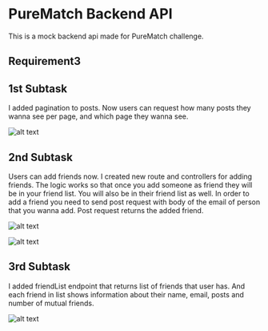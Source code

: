 # PureMatch Backend API

This is a mock backend api made for PureMatch challenge.

## Requirement3

## 1st Subtask

I added pagination to posts. Now users can request how many posts they wanna see per page, and which page they wanna see.

![alt text](https://i.imgur.com/AcgDJjI.png)

## 2nd Subtask

Users can add friends now. I created new route and controllers for adding friends. The logic works so that once you add someone as friend they will be in your friend list. You will also be in their friend list as well. In order to add a friend you need to send post request with body of the email of person that you wanna add. Post request returns the added friend.

![alt text](https://i.imgur.com/XfwO9MQ.png)

![alt text](https://i.imgur.com/J1EBgEb.png)

## 3rd Subtask

I added friendList endpoint that returns list of friends that user has. And each friend in list shows information about their name, email, posts and number of mutual friends.

![alt text](https://i.imgur.com/GeESTqB.png)
